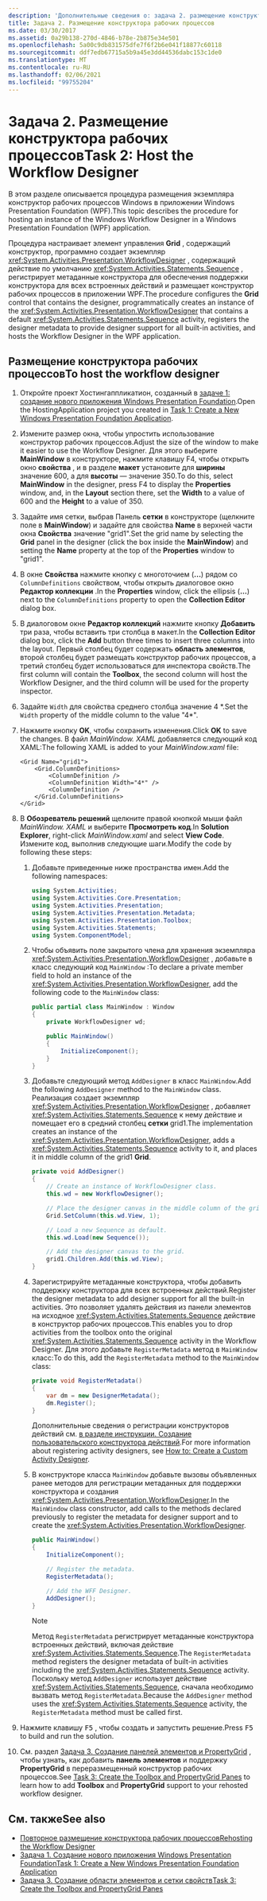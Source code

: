```yaml
---
description: 'Дополнительные сведения о: задача 2. размещение конструктор рабочих процессов'
title: Задача 2. Размещение конструктора рабочих процессов
ms.date: 03/30/2017
ms.assetid: 0a29b138-270d-4846-b78e-2b875e34e501
ms.openlocfilehash: 5a00c9db831575dfe7f6f2b6e041f18877c60118
ms.sourcegitcommit: ddf7edb67715a5b9a45e3dd44536dabc153c1de0
ms.translationtype: MT
ms.contentlocale: ru-RU
ms.lasthandoff: 02/06/2021
ms.locfileid: "99755204"
---
```

# <a name="task-2-host-the-workflow-designer"></a><span data-ttu-id="7e350-103">Задача 2. Размещение конструктора рабочих процессов</span><span class="sxs-lookup"><span data-stu-id="7e350-103">Task 2: Host the Workflow Designer</span></span>

<span data-ttu-id="7e350-104">В этом разделе описывается процедура размещения экземпляра конструктор рабочих процессов Windows в приложении Windows Presentation Foundation (WPF).</span><span class="sxs-lookup"><span data-stu-id="7e350-104">This topic describes the procedure for hosting an instance of the Windows Workflow Designer in a Windows Presentation Foundation (WPF) application.</span></span>

<span data-ttu-id="7e350-105">Процедура настраивает элемент управления **Grid** , содержащий конструктор, программно создает экземпляр <xref:System.Activities.Presentation.WorkflowDesigner> , содержащий действие по умолчанию <xref:System.Activities.Statements.Sequence> , регистрирует метаданные конструктора для обеспечения поддержки конструктора для всех встроенных действий и размещает конструктор рабочих процессов в приложении WPF.</span><span class="sxs-lookup"><span data-stu-id="7e350-105">The procedure configures the **Grid** control that contains the designer, programmatically creates an instance of the <xref:System.Activities.Presentation.WorkflowDesigner> that contains a default <xref:System.Activities.Statements.Sequence> activity, registers the designer metadata to provide designer support for all built-in activities, and hosts the Workflow Designer in the WPF application.</span></span>

## <a name="to-host-the-workflow-designer"></a><span data-ttu-id="7e350-106">Размещение конструктора рабочих процессов</span><span class="sxs-lookup"><span data-stu-id="7e350-106">To host the workflow designer</span></span>

1. <span data-ttu-id="7e350-107">Откройте проект Хостингаппликатион, созданный в [задаче 1: создание нового приложения Windows Presentation Foundation](task-1-create-a-new-wpf-app.md).</span><span class="sxs-lookup"><span data-stu-id="7e350-107">Open the HostingApplication project you created in [Task 1: Create a New Windows Presentation Foundation Application](task-1-create-a-new-wpf-app.md).</span></span>

2. <span data-ttu-id="7e350-108">Измените размер окна, чтобы упростить использование конструктор рабочих процессов.</span><span class="sxs-lookup"><span data-stu-id="7e350-108">Adjust the size of the window to make it easier to use the Workflow Designer.</span></span> <span data-ttu-id="7e350-109">Для этого выберите **MainWindow** в конструкторе, нажмите клавишу F4, чтобы открыть окно **свойства** , и в разделе **макет** установите для **ширины** значение 600, а для **высоты** — значение 350.</span><span class="sxs-lookup"><span data-stu-id="7e350-109">To do this, select **MainWindow** in the designer, press F4 to display the **Properties** window, and, in the **Layout** section there, set the **Width** to a value of 600 and the **Height** to a value of 350.</span></span>

3. <span data-ttu-id="7e350-110">Задайте имя сетки, выбрав Панель **сетки** в конструкторе (щелкните поле в **MainWindow**) и задайте для свойства **Name** в верхней части окна **Свойства** значение "grid1".</span><span class="sxs-lookup"><span data-stu-id="7e350-110">Set the grid name by selecting the **Grid** panel in the designer (click the box inside the **MainWindow**) and setting the **Name** property at the top of the **Properties** window to "grid1".</span></span>

4. <span data-ttu-id="7e350-111">В окне **Свойства** нажмите кнопку с многоточием (**...**) рядом со `ColumnDefinitions` свойством, чтобы открыть диалоговое окно **Редактор коллекции** .</span><span class="sxs-lookup"><span data-stu-id="7e350-111">In the **Properties** window, click the ellipsis (**…**) next to the `ColumnDefinitions` property to open the **Collection Editor** dialog box.</span></span>

5. <span data-ttu-id="7e350-112">В диалоговом окне **Редактор коллекций** нажмите кнопку **Добавить** три раза, чтобы вставить три столбца в макет.</span><span class="sxs-lookup"><span data-stu-id="7e350-112">In the **Collection Editor** dialog box, click the **Add** button three times to insert three columns into the layout.</span></span> <span data-ttu-id="7e350-113">Первый столбец будет содержать **область элементов**, второй столбец будет размещать конструктор рабочих процессов, а третий столбец будет использоваться для инспектора свойств.</span><span class="sxs-lookup"><span data-stu-id="7e350-113">The first column will contain the **Toolbox**, the second column will host the Workflow Designer, and the third column will be used for the property inspector.</span></span>

6. <span data-ttu-id="7e350-114">Задайте `Width` для свойства среднего столбца значение 4 \*.</span><span class="sxs-lookup"><span data-stu-id="7e350-114">Set the `Width` property of the middle column to the value "4\*".</span></span>

7. <span data-ttu-id="7e350-115">Нажмите кнопку **OK**, чтобы сохранить изменения.</span><span class="sxs-lookup"><span data-stu-id="7e350-115">Click **OK** to save the changes.</span></span> <span data-ttu-id="7e350-116">В файл *MainWindow. XAML* добавляется следующий код XAML:</span><span class="sxs-lookup"><span data-stu-id="7e350-116">The following XAML is added to your *MainWindow.xaml* file:</span></span>

    ```xaml
    <Grid Name="grid1">
        <Grid.ColumnDefinitions>
            <ColumnDefinition />
            <ColumnDefinition Width="4*" />
            <ColumnDefinition />
        </Grid.ColumnDefinitions>
    </Grid>
    ```

8. <span data-ttu-id="7e350-117">В **Обозреватель решений** щелкните правой кнопкой мыши файл *MainWindow. XAML* и выберите **Просмотреть код**.</span><span class="sxs-lookup"><span data-stu-id="7e350-117">In **Solution Explorer**, right-click *MainWindow.xaml* and select **View Code**.</span></span> <span data-ttu-id="7e350-118">Измените код, выполнив следующие шаги.</span><span class="sxs-lookup"><span data-stu-id="7e350-118">Modify the code by following these steps:</span></span>

    1. <span data-ttu-id="7e350-119">Добавьте приведенные ниже пространства имен.</span><span class="sxs-lookup"><span data-stu-id="7e350-119">Add the following namespaces:</span></span>

        ```csharp
        using System.Activities;
        using System.Activities.Core.Presentation;
        using System.Activities.Presentation;
        using System.Activities.Presentation.Metadata;
        using System.Activities.Presentation.Toolbox;
        using System.Activities.Statements;
        using System.ComponentModel;
        ```

    2. <span data-ttu-id="7e350-120">Чтобы объявить поле закрытого члена для хранения экземпляра <xref:System.Activities.Presentation.WorkflowDesigner> , добавьте в класс следующий код `MainWindow` :</span><span class="sxs-lookup"><span data-stu-id="7e350-120">To declare a private member field to hold an instance of the <xref:System.Activities.Presentation.WorkflowDesigner>, add the following code to the `MainWindow` class:</span></span>

        ```csharp
        public partial class MainWindow : Window
        {
            private WorkflowDesigner wd;

            public MainWindow()
            {
                InitializeComponent();
            }
        }
        ```

    3. <span data-ttu-id="7e350-121">Добавьте следующий метод `AddDesigner` в класс `MainWindow`.</span><span class="sxs-lookup"><span data-stu-id="7e350-121">Add the following `AddDesigner` method to the `MainWindow` class.</span></span> <span data-ttu-id="7e350-122">Реализация создает экземпляр <xref:System.Activities.Presentation.WorkflowDesigner> , добавляет <xref:System.Activities.Statements.Sequence> к нему действие и помещает его в средний столбец **сетки** grid1.</span><span class="sxs-lookup"><span data-stu-id="7e350-122">The implementation creates an instance of the <xref:System.Activities.Presentation.WorkflowDesigner>, adds a <xref:System.Activities.Statements.Sequence> activity to it, and places it in middle column of the grid1 **Grid**.</span></span>

        ```csharp
        private void AddDesigner()
        {
            // Create an instance of WorkflowDesigner class.
            this.wd = new WorkflowDesigner();

            // Place the designer canvas in the middle column of the grid.
            Grid.SetColumn(this.wd.View, 1);

            // Load a new Sequence as default.
            this.wd.Load(new Sequence());

            // Add the designer canvas to the grid.
            grid1.Children.Add(this.wd.View);
        }
        ```

    4. <span data-ttu-id="7e350-123">Зарегистрируйте метаданные конструктора, чтобы добавить поддержку конструктора для всех встроенных действий.</span><span class="sxs-lookup"><span data-stu-id="7e350-123">Register the designer metadata to add designer support for all the  built-in activities.</span></span> <span data-ttu-id="7e350-124">Это позволяет удалять действия из панели элементов на исходное <xref:System.Activities.Statements.Sequence> действие в конструктор рабочих процессов.</span><span class="sxs-lookup"><span data-stu-id="7e350-124">This enables you to drop activities from the toolbox onto the original <xref:System.Activities.Statements.Sequence> activity in the Workflow Designer.</span></span> <span data-ttu-id="7e350-125">Для этого добавьте `RegisterMetadata` метод в `MainWindow` класс:</span><span class="sxs-lookup"><span data-stu-id="7e350-125">To do this, add the `RegisterMetadata` method to the `MainWindow` class:</span></span>

        ```csharp
        private void RegisterMetadata()
        {
            var dm = new DesignerMetadata();
            dm.Register();
        }
        ```

        <span data-ttu-id="7e350-126">Дополнительные сведения о регистрации конструкторов действий см. [в разделе инструкции. Создание пользовательского конструктора действий](how-to-create-a-custom-activity-designer.md).</span><span class="sxs-lookup"><span data-stu-id="7e350-126">For more information about registering activity designers, see [How to: Create a Custom Activity Designer](how-to-create-a-custom-activity-designer.md).</span></span>

    5. <span data-ttu-id="7e350-127">В конструкторе класса `MainWindow` добавьте вызовы объявленных ранее методов для регистрации метаданных для поддержки конструктора и создания <xref:System.Activities.Presentation.WorkflowDesigner>.</span><span class="sxs-lookup"><span data-stu-id="7e350-127">In the `MainWindow` class constructor, add calls to the methods declared previously to register the metadata for designer support and to create the <xref:System.Activities.Presentation.WorkflowDesigner>.</span></span>

        ```csharp
        public MainWindow()
        {
            InitializeComponent();

            // Register the metadata.
            RegisterMetadata();

            // Add the WFF Designer.
            AddDesigner();
        }
        ```

        > [!NOTE]
        > <span data-ttu-id="7e350-128">Метод `RegisterMetadata` регистрирует метаданные конструктора встроенных действий, включая действие <xref:System.Activities.Statements.Sequence>.</span><span class="sxs-lookup"><span data-stu-id="7e350-128">The `RegisterMetadata` method registers the designer metadata of built-in activities including the <xref:System.Activities.Statements.Sequence> activity.</span></span> <span data-ttu-id="7e350-129">Поскольку метод `AddDesigner` использует действие <xref:System.Activities.Statements.Sequence>, сначала необходимо вызвать метод `RegisterMetadata`.</span><span class="sxs-lookup"><span data-stu-id="7e350-129">Because the `AddDesigner` method uses the <xref:System.Activities.Statements.Sequence> activity, the `RegisterMetadata` method must be called first.</span></span>

9. <span data-ttu-id="7e350-130">Нажмите клавишу <kbd>F5</kbd> , чтобы создать и запустить решение.</span><span class="sxs-lookup"><span data-stu-id="7e350-130">Press <kbd>F5</kbd> to build and run the solution.</span></span>

10. <span data-ttu-id="7e350-131">См. раздел [Задача 3. Создание панелей элементов и PropertyGrid](task-3-create-the-toolbox-and-propertygrid-panes.md) , чтобы узнать, как добавить **панель элементов** и поддержку **PropertyGrid** в переразмещенный конструктор рабочих процессов.</span><span class="sxs-lookup"><span data-stu-id="7e350-131">See [Task 3: Create the Toolbox and PropertyGrid Panes](task-3-create-the-toolbox-and-propertygrid-panes.md) to learn how to add **Toolbox** and **PropertyGrid** support to your rehosted workflow designer.</span></span>

## <a name="see-also"></a><span data-ttu-id="7e350-132">См. также</span><span class="sxs-lookup"><span data-stu-id="7e350-132">See also</span></span>

- [<span data-ttu-id="7e350-133">Повторное размещение конструктора рабочих процессов</span><span class="sxs-lookup"><span data-stu-id="7e350-133">Rehosting the Workflow Designer</span></span>](rehosting-the-workflow-designer.md)
- [<span data-ttu-id="7e350-134">Задача 1. Создание нового приложения Windows Presentation Foundation</span><span class="sxs-lookup"><span data-stu-id="7e350-134">Task 1: Create a New Windows Presentation Foundation Application</span></span>](task-1-create-a-new-wpf-app.md)
- [<span data-ttu-id="7e350-135">Задача 3. Создание области элементов и сетки свойств</span><span class="sxs-lookup"><span data-stu-id="7e350-135">Task 3: Create the Toolbox and PropertyGrid Panes</span></span>](task-3-create-the-toolbox-and-propertygrid-panes.md)
